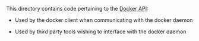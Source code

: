 This directory contains code pertaining to the [Docker API](https://docker.github.io/engine/reference/api/docker_remote_api/):

 - Used by the docker client when communicating with the docker daemon

 - Used by third party tools wishing to interface with the docker daemon
